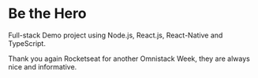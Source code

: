 # Be the Hero

Full-stack Demo project using Node.js, React.js, React-Native and TypeScript.

Thank you again Rocketseat for another Omnistack Week, they are always nice and informative.
